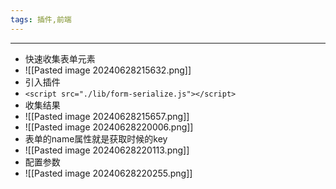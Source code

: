 ```yaml
---
tags: 插件,前端
---
```

---
 - 快速收集表单元素
 - ![[Pasted image 20240628215632.png]]
 - 引入插件
 - `<script src="./lib/form-serialize.js"></script>`
 - 收集结果
 - ![[Pasted image 20240628215657.png]]
 - ![[Pasted image 20240628220006.png]]
 - 表单的name属性就是获取时候的key
 - ![[Pasted image 20240628220113.png]]
 - 配置参数
 - ![[Pasted image 20240628220255.png]]